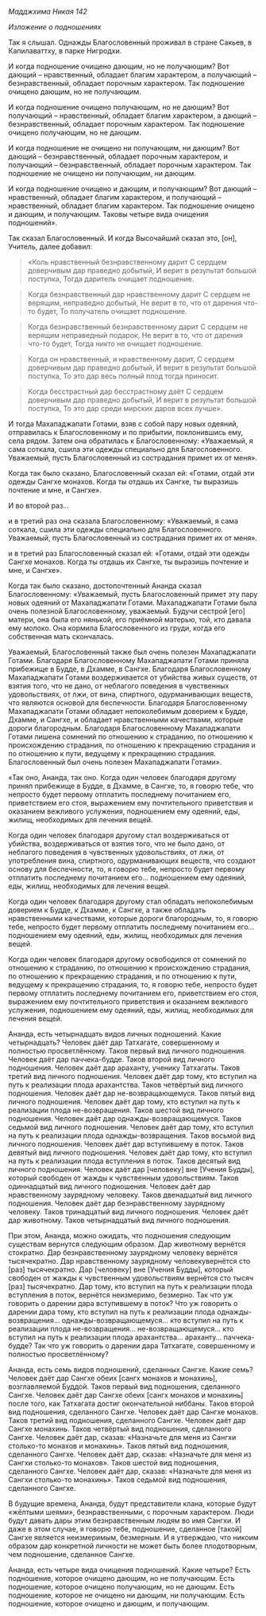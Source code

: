*Мадджхима Никая 142*

*Изложение о подношениях*

Так я слышал\. Однажды Благословенный проживал в стране Сакьев, в Капилаваттху, в парке Нигродхи\.

И когда подношение очищено дающим, но не получающим? Вот дающий – нравственный, обладает благим характером, а получающий – безнравственный, обладает порочным характером\. Так подношение очищено дающим, но не получающим\. 

И когда подношение очищено получающим, но не дающим? Вот получающий – нравственный, обладает благим характером, а дающий – безнравственный, обладает порочным характером\. Так подношение очищено получающим, но не дающим\. 

И когда подношение не очищено ни получающим, ни дающим? Вот дающий – безнравственный, обладает порочным характером, и получающий – безнравственный, обладает порочным характером\. Так подношение не очищено ни получающим, ни дающим\. 

И когда подношение очищено и дающим, и получающим? Вот дающий – нравственный, обладает благим характером, и получающий – нравственный, обладает благим характером\. Так подношение очищено и дающим, и получающим\.  Таковы четыре вида очищения подношений»\.

Так сказал Благословенный\. И когда Высочайший сказал это, \[он\], Учитель, далее добавил:

> «Коль нравственный безнравственному дарит
> С сердцем доверчивым дар праведно добытый,
> И верит в результат большой поступка,
> Тогда даритель очищает подношение\.

> Когда безнравственный дар нравственному дарит
> С сердцем не верящим, неправедно добытый,
> Не верит в то, что от дарения что\-то будет,
> То получатель очищает подношение\.

> Когда безнравственный безнравственному дарит
> С сердцем не верящим неправедный подарок,
> Не верит в то, что от дарения что\-то будет,
> Тогда никто не очищает подношение\.

> Когда он нравственный, и нравственному дарит,
> С сердцем доверчивым дар праведно добытый,
> И верит в результат большой поступка,
> То это дар весь полный плод тогда приносит\.

> Когда бесстрастный дар бесстрастному даёт
> С сердцем доверчивым дар праведно добытый,
> И верит в результат большой поступка,
> То это дар среди мирских даров всех лучше»\.


И тогда Махападжапати Готами, взяв с собой пару новых одеяний, отправилась к Благословенному  и по прибытии, поклонившись ему, села рядом\. Затем она обратилась к Благословенному: «Уважаемый, я сама соткала, сшила эти одежды специально для Благословенного\. Уважаемый, пусть Благословенный из сострадания примет их от меня»\.

Когда так было сказано, Благословенный сказал ей: «Готами, отдай эти одежды Сангхе монахов\. Когда ты отдашь их Сангхе, ты выразишь почтение и мне, и Сангхе»\.

И во второй раз\.\.\.     

и в третий раз она сказала Благословенному: «Уважаемый, я сама соткала, сшила эти одежды специально для Благословенного\. Уважаемый, пусть Благословенный из сострадания примет их от меня»\.

и в третий раз Благословенный сказал ей: «Готами, отдай эти одежды Сангхе монахов\. Когда ты отдашь их Сангхе, ты выразишь почтение и мне, и Сангхе»\.

Когда так было сказано, достопочтенный Ананда сказал Благословенному: «Уважаемый, пусть Благословенный примет эту пару новых одеяний от Махападжапати Готами\. Махападжапати Готами была очень полезной Благословенному, уважаемый\. Будучи сестрой \[его\] матери, она была его нянькой, его приёмной матерью, той, кто давала ему молоко\. Она кормила Благословенного из груди, когда его собственная мать скончалась\.

Уважаемый, Благословенный также был очень полезен Махападжапати Готами\. Благодаря Благословенному Махападжапати Готами приняла прибежище в Будде, в Дхамме, в Сангхе\. Благодаря Благословенному Махападжапати Готами воздерживается от убийства живых существ, от взятия того, что не дано, от неблагого поведения в чувственных удовольствиях, от лжи, от вина, спиртного, одурманивающих веществ, что являются основой для беспечности\. Благодаря Благословенному Махападжапати Готами обладает непоколебимым доверием к Будде, Дхамме, и Сангхе, и обладает нравственными качествами, которые дороги благородным\. Благодаря Благословенному Махападжапати Готами лишена сомнений по отношению к страданию, по отношению к происхождению страдания, по отношению к прекращению страдания и по отношению к пути, ведущему к прекращению страдания\. Благословенный был очень полезен Махападжапати Готами»\.

«Так оно, Ананда, так оно\. Когда один человек благодаря другому принял прибежище в Будде, в Дхамме, в Сангхе, то, я говорю тебе, что непросто будет первому отплатить последнему почитанием его, приветствием его стоя, выражением ему почтительного приветствия и оказанием вежливого услужения, подношением ему одеяний, еды, жилищ, необходимых для лечения вещей\.

Когда один человек благодаря другому стал воздерживаться от убийства, воздерживаться от взятия того, что не было дано, от неблагого поведения в чувственных удовольствиях, от лжи, от употребления вина, спиртного, одурманивающих веществ, что создают основу для беспечности, то, я говорю тебе, непросто будет первому отплатить последнему почитанием его… подношением ему одеяний, еды, жилищ, необходимых для лечения вещей\. 

Когда один человек благодаря другому стал обладать непоколебимым доверием к Будде, к Дхамме, к Сангхе, а также обладать нравственными качествами, которые дороги благородным, то, я говорю тебе, непросто будет первому отплатить последнему почитанием его… подношением ему одеяний, еды, жилищ, необходимых для лечения вещей\. 

Когда один человек благодаря другому освободился от сомнений по отношению к страданию, по отношению к происхождению страдания, по отношению к прекращению страдания, и по отношению к пути, ведущему к прекращению страдания, то, я говорю тебе, непросто будет первому отплатить последнему почитанием его, приветствием его стоя, выражением ему почтительного приветствия и оказанием вежливого услужения, подношением ему одеяний, еды, жилищ, необходимых для лечения вещей\.

Ананда, есть четырнадцать видов личных подношений\. Какие четырнадцать? Человек даёт дар Татхагате, совершенному и полностью просветлённому\. Таков первый вид личного подношения\. Человек даёт дар паччека\-будде\. Таков второй вид личного подношения\. Человек даёт дар араханту, ученику Татхагаты\. Таков третий вид личного подношения\. Человек даёт дар тому, кто вступил на путь к реализации плода арахантства\. Таков четвёртый вид личного подношения\. Человек даёт дар не\-возвращающемуся\. Таков пятый вид личного подношения\. Человек даёт дар тому, кто вступил на путь к реализации плода не\-возвращения\. Таков шестой вид личного подношения\. Человек даёт дар однажды\-возвращающемуся\. Таков седьмой вид личного подношения\. Человек даёт дар тому, кто вступил на путь к реализации плода однажды\-возвращения\. Таков восьмой вид личного подношения\. Человек даёт дар вступившему в поток\. Таков девятый вид личного подношения\. Человек даёт дар тому, кто вступил на путь к реализации плода вступления в поток\. Таков десятый вид личного подношения\. Человек даёт дар \[человеку\] вне \[Учения Будды\], который свободен от жажды к чувственным удовольствиям\. Таков одиннадцатый вид личного подношения\. Человек даёт дар нравственному заурядному человеку\. Таков двенадцатый вид личного подношения\. Человек даёт дар безнравственному заурядному человеку\. Таков тринадцатый вид личного подношения\. Человек даёт дар животному\. Таков четырнадцатый вид личного подношения\.

При этом, Ананда, можно ожидать, что подношения следующим существам вернутся следующим образом\. Дар животному вернётся стократно\. Дар безнравственному заурядному человеку вернётся тысячекратно\.  Дар нравственному заурядному человекувернётся сто \[раз\] тысячекратно\.  Дар \[человеку\] вне \[Учения Будды\], который свободен от жажды к чувственным удовольствиям вернётся сто тысяч \[раз\] тысячекратно\. Дар тому, кто вступил на путь к реализации плода вступления в поток, вернётся неизмеримо, безмерно\.  Так что уж говорить о дарении дара вступившему в поток? Что уж говорить о дарении дара тому, кто вступил на путь к реализации плода однажды\-возвращения… однажды\-возвращающемуся… кто вступил на путь к реализации плода не\-возвращения… не\-возвращающемуся… кто вступил на путь к реализации плода арахантства… араханту… паччека\-будде?  Так что уж говорить о дарении дара Татхагате, совершенному и полностью просветлённому?

Ананда, есть семь видов подношений, сделанных Сангхе\. Какие семь? Человек даёт дар Сангхе обеих \[сангх монахов и монахинь\], возглавляемой Буддой\. Таков первый вид подношения, сделанного Сангхе\. Человек даёт дар Сангхе обеих \[сангх монахов и монахинь\] после того, как Татхагата достиг окончательной ниббаны\. Таков второй вид подношения, сделанного Сангхе\. Человек даёт дар Сангхе монахов\. Таков третий вид подношения, сделанного Сангхе\. Человек даёт дар Сангхе монахинь\. Таков четвёртый вид подношения, сделанного Сангхе\. Человек даёт дар, сказав: «Назначьте для меня из Сангхи столько\-то монахов и монахинь»\. Таков пятый вид подношения, сделанного Сангхе\. Человек даёт дар, сказав: «Назначьте для меня из Сангхи столько\-то монахов»\. Таков шестой вид подношения, сделанного Сангхе\. Человек даёт дар, сказав: «Назначьте для меня из Сангхи столько\-то монахинь»\. Таков седьмой вид подношения, сделанного Сангхе\.

В будущие времена, Ананда, будут представители клана, которые будут «жёлтыми шеями», безнравственными, с порочным характером\. Люди будут давать дары этим безнравственным людям во имя Сангхи\. И даже в этом случае, я говорю тебе, подношение, сделанное \[такой\] Сангхе является неизмеримым, безмерным\. И я утверждаю, что никоим образом дар конкретной личности не может быть более плодотворным, чем подношение, сделанное Сангхе\.

Ананда, есть четыре вида очищения подношений\. Какие четыре? Есть подношение, которое очищено дающим, но не получающим\. Есть подношение, которое очищено получающим, но не дающим\. Есть подношение, которое не очищено ни дающим, ни получающим\. Есть подношение, которое очищено и дающим, и получающим\.
